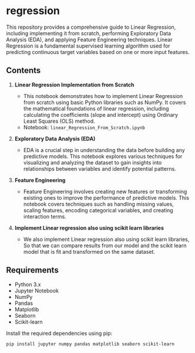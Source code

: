 # regression
This repository provides a comprehensive guide to Linear Regression, including implementing it from scratch, performing Exploratory Data Analysis (EDA), and applying Feature Engineering techniques. Linear Regression is a fundamental supervised learning algorithm used for predicting continuous target variables based on one or more input features.

## Contents
1.  **Linear Regression Implementation from Scratch**
    
    *   This notebook demonstrates how to implement Linear Regression from scratch using basic Python libraries such as NumPy. It covers the mathematical foundations of linear regression, including calculating the coefficients (slope and intercept) using Ordinary Least Squares (OLS) method.
    *   Notebook: `linear_Regression_From_Scratch.ipynb`
2.  **Exploratory Data Analysis (EDA)**
    
    *   EDA is a crucial step in understanding the data before building any predictive models. This notebook explores various techniques for visualizing and analyzing the dataset to gain insights into relationships between variables and identify potential patterns.
    
3.  **Feature Engineering**
    
    *   Feature Engineering involves creating new features or transforming existing ones to improve the performance of predictive models. This notebook covers techniques such as handling missing values, scaling features, encoding categorical variables, and creating interaction terms.
    
4. **Implement Linear regression also using scikit learn libraries**
    * We also implement Linear regression also using scikit learn libraries, So that we can compare results from our model and the scikit learn model that is fit and transformed on the same dataset.

Requirements
------------

*   Python 3.x
*   Jupyter Notebook
*   NumPy
*   Pandas
*   Matplotlib
*   Seaborn
*   Scikit-learn

Install the required dependencies using pip:

```
pip install jupyter numpy pandas matplotlib seaborn scikit-learn
```

